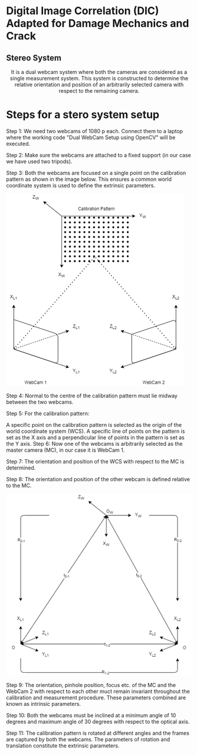 # Digital Image Correlation (DIC) Adapted for Damage Mechanics and Crack

## Stereo System
<p align="center">
It is a dual webcam system where both the cameras are considered as a single measurement system. This system is constructed to determine the relative orientation and position of an arbitrarily selected camera with respect to the remaining camera.
</p>

# Steps for a stero system setup

Step 1: We need two webcams of 1080 p each. Connect them to a laptop where the working code "Dual WebCam Setup using OpenCV" will be executed.

Step 2: Make sure the webcams are attached to a fixed support (in our case we have used two tripods).

Step 3: Both the webcams are focused on a single point on the calibration pattern as shown in the image below. This ensures a common world coordinate system is used to define the extrinsic parameters.

![Focus of WebCams](https://github.com/stochasticmaterialism/Digital-Image-Correlation-DIC-/blob/patch-1/Images/Focus%20of%20WebCams.png?raw=true)

Step 4: Normal to the centre of the calibration pattern must lie midway between the two webcams.

Step 5: For the calibration pattern:

A specific point on the calibration pattern is selected as the origin of the world coordinate system (WCS).
A specific line of points on the pattern is set as the X axis and a perpendicular line of points in the pattern is set as the Y axis.
Step 6: Now one of the webcams is arbitrarily selected as the master camera (MC), in our case it is WebCam 1.

Step 7: The orientation and position of the WCS with respect to the MC is determined.

Step 8: The orientation and position of the other webcam is defined relative to the MC.

![Extrinsic Parameters](https://github.com/stochasticmaterialism/Digital-Image-Correlation-DIC-/blob/patch-1/Images/Extrinsic%20Parameters.png?raw=true)

Step 9: The orientation, pinhole position, focus etc. of the MC and the WebCam 2 with respect to each other muct remain invariant throughout the calibration and measurement procedure. These parameters combined are known as intrinsic parameters.

Step 10: Both the webcams must be inclined at a minimum angle of 10 degrees and maximum angle of 30 degrees with respect to the optical axis.

Step 11: The calibration pattern is rotated at different angles and the frames are captured by both the webcams. The parameters of rotation and translation constitute the extrinsic parameters.
